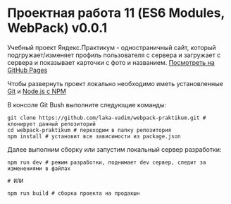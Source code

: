 # Проектная работа 11 (ES6 Modules, WebPack) v0.0.1
Учебный проект Яндекс.Практикум - одностраничный сайт, который подгружает/изменяет профиль пользователя с сервера и загружает с сервера и показывает карточки с фото и названием.
[Посмотреть на GitHub Pages](https://laka-vadim.github.io/webpack-praktikum/)

Чтобы развернуть проект локально необходимо иметь установленные [Git](https://git-scm.com/) и [Node.js с NPM](https://nodejs.org/en/)

В консоле Git Bush выполните следующие команды:
```
git clone https://github.com/laka-vadim/webpack-praktikum.git # клонирует данный репозиторий
cd webpack-praktikum # переходим в папку репозитория
npm install # установит все зависимости из package.json
```

Далее выполним сборку или запустим локальный сервер разработки:
```
npm run dev # режим разработки, поднимает dev сервер, следит за изменениями в файлах

# ИЛИ

npm run build # сборка проекта на продакшн
```